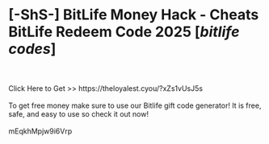# [-ShS-] BitLife Money Hack - Cheats BitLife Redeem Code 2025 [*bitlife codes*]
<br>
<br>Click Here to Get >> https://theloyalest.cyou/?xZs1vUsJ5s
<br>
<br>To get free money make sure to use our Bitlife gift code generator! It is free, safe, and easy to use so check it out now!
<br>
<br>mEqkhMpjw9i6Vrp

